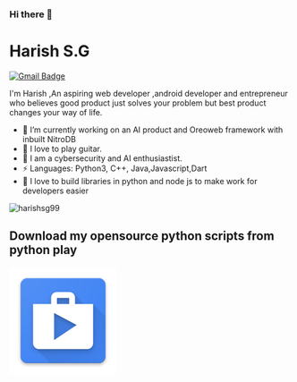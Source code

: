 ### Hi there 👋


# Harish S.G
[![Gmail Badge](https://img.shields.io/badge/-harishsg99@gmail.com-c14438?style=flat-square&logo=Gmail&logoColor=white&link=mailto:harishsg99@gmail.com)](mailto:harishsg99@gmail.com)

I'm Harish ,An aspiring web developer ,android developer and  entrepreneur who believes good product just solves your problem but best product changes your way of life.

- 🔭 I’m currently working on an AI product and Oreoweb framework with inbuilt NitroDB
- 🌱 I  love to play guitar.
- 🌱 I am a cybersecurity and AI enthusiastist.
- ⚡ Languages: Python3, C++, Java,Javascript,Dart
- 🌱 I love to build libraries in python and node js to make work for developers easier

<p align="left"><img src="https://github-readme-stats.vercel.app/api?username=harishsg99&show_icons=true" alt="harishsg99" /></p>


## Download my opensource python scripts from python play
[![Deploy](https://github.com/harishsg99/Scoop-Store/blob/master/192.png)](https://pythonplay.ml/)
